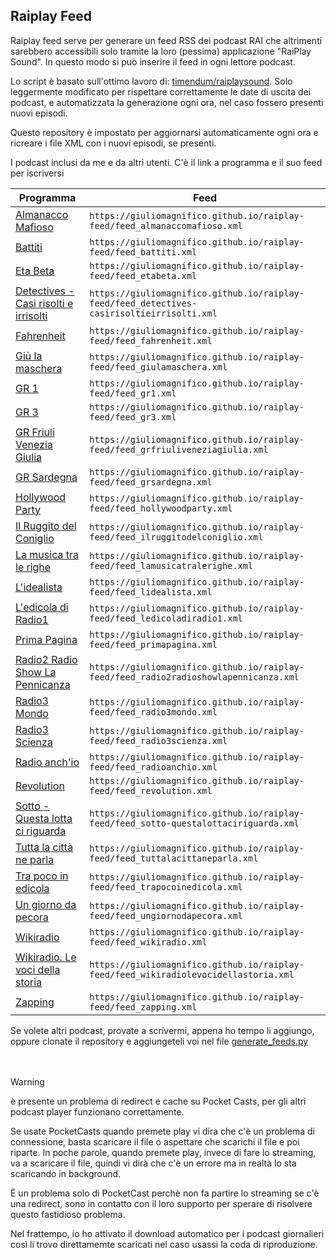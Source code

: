## Raiplay Feed

Raiplay feed serve per generare un feed RSS dei podcast RAI che altrimenti sarebbero accessibili solo tramite la loro (pessima) applicazione "RaiPlay Sound". In questo modo si può inserire il feed in ogni lettore podcast.

Lo script è basato sull'ottimo lavoro di: [timendum/raiplaysound](https://github.com/timendum/raiplaysound). Solo leggermente modificato per rispettare correttamente le date di uscita dei podcast, e automatizzata la generazione ogni ora, nel caso fossero presenti nuovi episodi. 

Questo repository è impostato per aggiornarsi automaticamente ogni ora e ricreare i file XML con i nuovi episodi, se presenti. 

I podcast inclusi da me e da altri utenti. C'è il link a programma e il suo feed per iscriversi

| Programma | Feed |
|-----------|------|
| [Almanacco Mafioso](https://www.raiplaysound.it/programmi/almanaccomafioso) | `https://giuliomagnifico.github.io/raiplay-feed/feed_almanaccomafioso.xml` |
| [Battiti](https://www.raiplaysound.it/programmi/battiti) | `https://giuliomagnifico.github.io/raiplay-feed/feed_battiti.xml` |
| [Eta Beta](https://www.raiplaysound.it/programmi/etabeta) | `https://giuliomagnifico.github.io/raiplay-feed/feed_etabeta.xml` |
| [Detectives - Casi risolti e irrisolti](https://www.raiplaysound.it/programmi/detectives-casirisoltieirrisolti) | `https://giuliomagnifico.github.io/raiplay-feed/feed_detectives-casirisoltieirrisolti.xml` |
| [Fahrenheit](https://www.raiplaysound.it/programmi/fahrenheit) | `https://giuliomagnifico.github.io/raiplay-feed/feed_fahrenheit.xml` |
| [Giù la maschera](https://www.raiplaysound.it/programmi/giulamaschera) | `https://giuliomagnifico.github.io/raiplay-feed/feed_giulamaschera.xml` |
| [GR 1](https://www.raiplaysound.it/programmi/gr1) | `https://giuliomagnifico.github.io/raiplay-feed/feed_gr1.xml` |
| [GR 3](https://www.raiplaysound.it/programmi/gr3) | `https://giuliomagnifico.github.io/raiplay-feed/feed_gr3.xml` |
| [GR Friuli Venezia Giulia](https://www.raiplaysound.it/programmi/grfriuliveneziagiulia) | `https://giuliomagnifico.github.io/raiplay-feed/feed_grfriuliveneziagiulia.xml` |
| [GR Sardegna](https://www.raiplaysound.it/programmi/grsardegna) | `https://giuliomagnifico.github.io/raiplay-feed/feed_grsardegna.xml` |
| [Hollywood Party](https://www.raiplaysound.it/programmi/hollywoodparty) | `https://giuliomagnifico.github.io/raiplay-feed/feed_hollywoodparty.xml` |
| [Il Ruggito del Coniglio](https://www.raiplaysound.it/programmi/ilruggitodelconiglio) | `https://giuliomagnifico.github.io/raiplay-feed/feed_ilruggitodelconiglio.xml` |
| [La musica tra le righe](https://www.raiplaysound.it/programmi/lamusicatralerighe) | `https://giuliomagnifico.github.io/raiplay-feed/feed_lamusicatralerighe.xml` |
| [L'idealista](https://www.raiplaysound.it/programmi/lidealista) | `https://giuliomagnifico.github.io/raiplay-feed/feed_lidealista.xml` |
| [L'edicola di Radio1](https://www.raiplaysound.it/programmi/ledicoladiradio1) | `https://giuliomagnifico.github.io/raiplay-feed/feed_ledicoladiradio1.xml` |
| [Prima Pagina](https://www.raiplaysound.it/programmi/primapagina) | `https://giuliomagnifico.github.io/raiplay-feed/feed_primapagina.xml` |
| [Radio2 Radio Show La Pennicanza](https://www.raiplaysound.it/programmi/radio2radioshowlapennicanza) | `https://giuliomagnifico.github.io/raiplay-feed/feed_radio2radioshowlapennicanza.xml` |
| [Radio3 Mondo](https://www.raiplaysound.it/programmi/radio3mondo) | `https://giuliomagnifico.github.io/raiplay-feed/feed_radio3mondo.xml` |
| [Radio3 Scienza](https://www.raiplaysound.it/programmi/radio3scienza) | `https://giuliomagnifico.github.io/raiplay-feed/feed_radio3scienza.xml` |
| [Radio anch'io](https://www.raiplaysound.it/programmi/radioanchio) | `https://giuliomagnifico.github.io/raiplay-feed/feed_radioanchio.xml` |
| [Revolution](https://www.raiplaysound.it/programmi/revolution) | `https://giuliomagnifico.github.io/raiplay-feed/feed_revolution.xml` |
| [Sotto - Questa lotta ci riguarda](https://www.raiplaysound.it/programmi/sotto-questalottaciriguarda) | `https://giuliomagnifico.github.io/raiplay-feed/feed_sotto-questalottaciriguarda.xml` |
| [Tutta la città ne parla](https://www.raiplaysound.it/programmi/tuttalacittaneparla) | `https://giuliomagnifico.github.io/raiplay-feed/feed_tuttalacittaneparla.xml` |
| [Tra poco in edicola](https://www.raiplaysound.it/programmi/trapocoinedicola) | `https://giuliomagnifico.github.io/raiplay-feed/feed_trapocoinedicola.xml` |
| [Un giorno da pecora](https://www.raiplaysound.it/programmi/ungiornodapecora) | `https://giuliomagnifico.github.io/raiplay-feed/feed_ungiornodapecora.xml` |
| [Wikiradio](https://www.raiplaysound.it/programmi/wikiradio) | `https://giuliomagnifico.github.io/raiplay-feed/feed_wikiradio.xml` |
| [Wikiradio. Le voci della storia](https://www.raiplaysound.it/programmi/wikiradiolevocidellastoria) | `https://giuliomagnifico.github.io/raiplay-feed/feed_wikiradiolevocidellastoria.xml` |
| [Zapping](https://www.raiplaysound.it/programmi/zapping) | `https://giuliomagnifico.github.io/raiplay-feed/feed_zapping.xml` |

Se volete altri podcast, provate a scrivermi, appena ho tempo li aggiungo, oppure clonate il repository e aggiungeteli voi nel file [generate_feeds.py](https://github.com/giuliomagnifico/raiplay-feed/blob/main/scripts/generate_feeds.py)
<br><br><br>


>[!WARNING]
>è presente un problema di redirect e cache su Pocket Casts, per gli altri podcast player funzionano correttamente. 
>
>Se usate PocketCasts quando premete play vi dira che c'è un problema di connessione, basta scaricare il file o aspettare che scarichi il file e poi riparte. In poche parole, quando premete play, invece di fare lo streaming, va a scaricare il file, quindi vi dirà che c'è un errore ma in realtà lo sta scaricando in background. 
>
>È un problema solo di PocketCast perchè non fa partire lo streaming se c'è una redirect, sono in contatto con il loro supporto per sperare di risolvere questo fastidioso problema. 
>
>Nel frattempo, io ho attivato il download automatico per i podcast giornalieri così li trovo direttamemte scaricati nel caso usassi la coda di riproduzione. 
